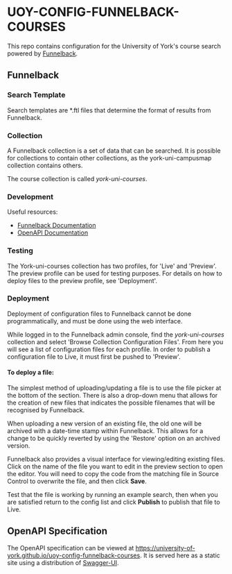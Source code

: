 # UOY-CONFIG-FUNNELBACK-COURSES
This repo contains configuration for the University of York's course search powered by [Funnelback](https://www.funnelback.com/).

## Funnelback

### Search Template
Search templates are *.ftl files that determine the format of results from Funnelback.

### Collection
A Funnelback collection is a set of data that can be searched. It is possible for collections to contain other collections, 
as the york-uni-campusmap collection contains others.

The course collection is called *york-uni-courses*.

### Development
Useful resources:
* [Funnelback Documentation](https://docs.funnelback.com/)
* [OpenAPI Documentation](https://swagger.io/specification/)

### Testing
The York-uni-courses collection has two profiles, for 'Live' and 'Preview'. The preview profile can be used for testing 
purposes. For details on how to deploy files to the preview profile, see 'Deployment'.

### Deployment
Deployment of configuration files to Funnelback cannot be done programmatically, and must be done using the web interface.

While logged in to the Funnelback admin console, find the *york-uni-courses* collection and select 'Browse Collection Configuration Files'.
From here you will see a list of configuration files for each profile. In order to publish a configuration file to Live, 
it must first be pushed to 'Preview'.

#### To deploy a file:
The simplest method of uploading/updating a file is to use the file picker at the bottom of the section. 
There is also a drop-down menu that allows for the creation of new files that indicates the possible filenames that will be recognised by Funnelback.

When uploading a new version of an existing file, the old one will be archived with a date-time stamp within Funnelback.
This allows for a change to be quickly reverted by using the 'Restore' option on an archived version.

Funnelback also provides a visual interface for viewing/editing existing files. 
Click on the name of the file you want to edit in the preview section to open the editor. 
You will need to copy the code from the matching file in Source Control to overwrite the file, and then click **Save**.

Test that the file is working by running an example search, then when you are satisfied return to the config list and click **Publish** to publish that file to Live.
## OpenAPI Specification
The OpenAPI specification can be viewed at https://university-of-york.github.io/uoy-config-funnelback-courses. It is served 
here as a static site using a distribution of [Swagger-UI](https://github.com/swagger-api/swagger-ui/tree/master/dist).
